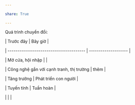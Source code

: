 ---  
share: True  
---  
Quá trình chuyển đổi:  
  
| Trước đây                                | Bây giờ              |  
| ---------------------------------------- | -------------------- |  
| Mở cửa, hội nhập                         |                      |  
| Công nghệ gắn với cạnh tranh, thị trường | thêm                 |  
| Tăng trưởng                              | Phát triển con người |  
| Tuyến tính                               | Tuần hoàn            |  
|                                          |                      |  

